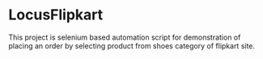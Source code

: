 # LocusFlipkart
This project is selenium based automation script for demonstration of placing an order by selecting product 
from shoes category of flipkart site.
